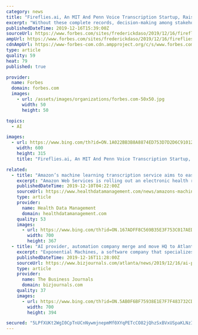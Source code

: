 ```yaml
---
category: news
title: "Fireflies.ai, An MIT And Penn Voice Transcription Startup, Raises $5M From Canaan Partners To Automatically Take Meeting Notes"
excerpt: "Without these complete records, decision-making among stakeholders is slow and inefficient. Fortunately, Sam Udotong and Krish Ramineni have created Fireflies.ai, a meeting and recording transcription software-as-a-service (SaaS) company, to provide users with automatically generated transcripts of their conversations. The San Francisco-based ..."
publishedDateTime: 2019-12-16T15:39:00Z
sourceUrl: https://www.forbes.com/sites/frederickdaso/2019/12/16/firefliesai-an-mit-and-penn-voice-transcription-startup-raises-5m-from-canaan-partners-to-automatically-take-meeting-notes/
ampUrl: https://www.forbes.com/sites/frederickdaso/2019/12/16/firefliesai-an-mit-and-penn-voice-transcription-startup-raises-5m-from-canaan-partners-to-automatically-take-meeting-notes/amp/
cdnAmpUrl: https://www-forbes-com.cdn.ampproject.org/c/s/www.forbes.com/sites/frederickdaso/2019/12/16/firefliesai-an-mit-and-penn-voice-transcription-startup-raises-5m-from-canaan-partners-to-automatically-take-meeting-notes/amp/
type: article
quality: 59
heat: 79
published: true

provider:
  name: Forbes
  domain: forbes.com
  images:
    - url: /assets/images/organizations/forbes.com-50x50.jpg
      width: 50
      height: 50

topics:
  - AI

images:
  - url: https://www.bing.com/th?id=ON.1A022BB3B8A8874ED753D7D2D6C91012
    width: 600
    height: 315
    title: "Fireflies.ai, An MIT And Penn Voice Transcription Startup, Raises $5M From Canaan Partners To Automatically Take Meeting Notes"

related:
  - title: "Amazon’s machine learning transcription service aims to ease docs’ tasks"
    excerpt: "Amazon Web Services is rolling out an electronic health record-supported machine learning transcription service that uses speech recognition applications to ease physician documentation. The product is Amazon Transcribe Medical, which automatically translates audio streams into medical speech, enabling affordable, secure and accurate note ..."
    publishedDateTime: 2019-12-10T04:22:00Z
    sourceUrl: https://www.healthdatamanagement.com/news/amazons-machine-learning-transcription-service-aims-to-ease-docs-tasks
    type: article
    provider:
      name: Health Data Management
      domain: healthdatamanagement.com
    quality: 53
    images:
      - url: https://www.bing.com/th?id=ON.167ADFF8C569B35E3F753C017AED444F
        width: 700
        height: 367
  - title: "AI provider, automation company merge and move HQ to Atlanta"
    excerpt: "Exponential Machines, a software company that specializes in AI, has merged with automation company PurpleLogic Inc. The combined entities rebranded under the name Exponential AI and will relocate its headquarters to Atlanta, according to company representatives. Prior to the merger, Exponential Machines was based in San Francisco and provided ..."
    publishedDateTime: 2019-12-16T11:28:00Z
    sourceUrl: https://www.bizjournals.com/atlanta/news/2019/12/16/ai-provider-automation-company-merge-and-move-hq.html
    type: article
    provider:
      name: The Business Journals
      domain: bizjournals.com
    quality: 37
    images:
      - url: https://www.bing.com/th?id=ON.5AB0F6BF75938E1E7F7F483732CD834C
        width: 700
        height: 394

secured: "5LPfXUKt2WgI0CpTnUCnNywmjnepmMf0XYqPETcCO82jQhzSxBVxUSpaKLNzIBIkAQHxe9GgkoixWNdMdhlkgYsUP5QwFtWN6hRRZkSH1UYyK79LafUmPOy4F9R9y1p7XU0slgn1iTWV/pC99auhFoHGEfclFIELc+kM+ay6ZDkM5Cd1SC04ISsPBn75AwR0L2ayqhgv8t8BLad9NcYVjXXh9kqB3Ktv5CdI/dH+x1g/JBXRlNd/810x/ln1UBpkjQAJuVbRuKiL92+bXjavqw==;rJ6bemETwc9UndoKL+ppkg=="
---
```


